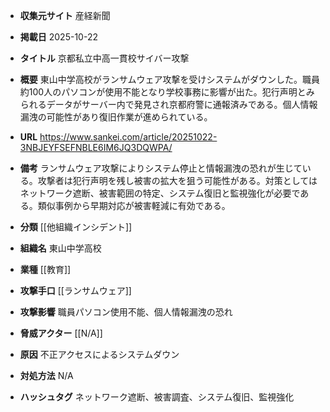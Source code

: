 - **収集元サイト**
産経新聞

- **掲載日**
2025-10-22

- **タイトル**
京都私立中高一貫校サイバー攻撃

- **概要**
東山中学高校がランサムウェア攻撃を受けシステムがダウンした。職員約100人のパソコンが使用不能となり学校事務に影響が出た。犯行声明とみられるデータがサーバー内で発見され京都府警に通報済みである。個人情報漏洩の可能性があり復旧作業が進められている。

- **URL**
https://www.sankei.com/article/20251022-3NBJEYFSEFNBLE6IM6JQ3DQWPA/

- **備考**
ランサムウェア攻撃によりシステム停止と情報漏洩の恐れが生じている。攻撃者は犯行声明を残し被害の拡大を狙う可能性がある。対策としてはネットワーク遮断、被害範囲の特定、システム復旧と監視強化が必要である。類似事例から早期対応が被害軽減に有効である。

- **分類**
[[他組織インシデント]]

- **組織名**
東山中学高校

- **業種**
[[教育]]

- **攻撃手口**
[[ランサムウェア]]

- **攻撃影響**
職員パソコン使用不能、個人情報漏洩の恐れ

- **脅威アクター**
[[N/A]]

- **原因**
不正アクセスによるシステムダウン

- **対処方法**
N/A

- **ハッシュタグ**
ネットワーク遮断、被害調査、システム復旧、監視強化
